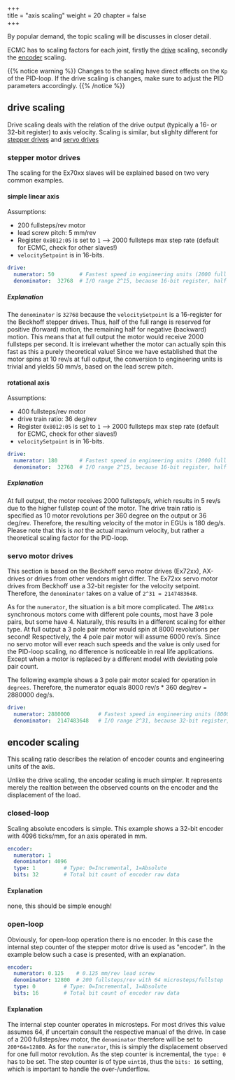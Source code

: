 +++  
title = "axis scaling"
weight = 20
chapter = false  
+++

By popular demand, the topic scaling will be discusses in closer detail.

ECMC has to scaling factors for each joint, firstly the [drive](#drive-scaling) scaling, secondly the [encoder](#encoder-scaling) scaling.

{{% notice warning %}}
Changes to the scaling have direct effects on the `Kp` of the PID-loop.
If the drive scaling is changes, make sure to adjust the PID parameters accordingly.
{{% /notice %}}

## drive scaling
Drive scaling deals with the relation of the drive output (typically a 16- or 32-bit register) to axis velocity.
Scaling is similar, but slighlty different for [stepper drives](#stepper-motor-drives) and [servo drives](#servo-motor-drives)

### stepper motor drives
The scaling for the Ex70xx slaves will be explained based on two very common examples.

#### simple linear axis
Assumptions:
* 200 fullsteps/rev motor
* lead screw pitch: 5 mm/rev
* Register `0x8012:05` is set to `1` --> 2000 fullsteps max step rate (default for ECMC, check for other slaves!)
* `velocitySetpoint` is in 16-bits.

```yaml
drive:
  numerator: 50        # Fastest speed in engineering units (2000 full steps / s --> 10 rev/s * 5 mm/rev --> 50 mm/s)
  denominator:  32768  # I/O range 2^15, because 16-bit register, half is forward, the other half is backward
```

##### Explanation
The `denominator` is `32768` because the `velocitySetpoint` is a 16-register for the Beckhoff stepper drives.
Thus, half of the full range is reserved for positive (forward) motion, the remaining half for negative (backward) motion.
This means that at full output the motor would receive 2000 fullsteps per second.
It is irrelevant whether the motor can actually spin this fast as this a purely theoretical value!
Since we have established that the motor spins at 10 rev/s at full output, the conversion to engineering units is trivial and yields 50 mm/s, based on the lead screw pitch.

#### rotational axis
Assumptions:
* 400 fullsteps/rev motor
* drive train ratio: 36 deg/rev
* Register `0x8012:05` is set to `1` --> 2000 fullsteps max step rate (default for ECMC, check for other slaves!)
* `velocitySetpoint` is in 16-bits.

```yaml
drive:
  numerator: 180       # Fastest speed in engineering units (2000 full steps / s --> 5 rev/s * 36 deg/rev --> 180 deg/s)
  denominator:  32768  # I/O range 2^15, because 16-bit register, half is forward, the other half is backward
```

##### Explanation
At full output, the motor receives 2000 fullsteps/s, which results in 5 rev/s
due to the higher fullstep count of the motor. The drive train ratio is specified
as 10 motor revolutions per 360 degree on the output or 36 deg/rev. Therefore,
the resulting velocity of the motor in EGUs is 180 deg/s. Please note that
this is _not_ the actual maximum velocity, but rather a theoretical scaling
factor for the PID-loop.

### servo motor drives
This section is based on the Beckhoff servo motor drives (Ex72xx), AX-drives or drives from other vendors might differ.
The Ex72xx servo motor drives from Beckhoff use a 32-bit register for the velocity setpoint.
Therefore, the `denominator` takes on a value of `2^31 = 2147483648`.

As for the `numerator`, the situation is a bit more complicated.
The `AM81xx` synchronous motors come with different pole counts, most have 3 pole pairs, but some have 4.
 Naturally, this results in a different scaling for either type.
At full output a 3 pole pair motor would spin at 8000 revolutions per second!
Respectively, the 4 pole pair motor will assume 6000 rev/s.
Since no servo motor will ever reach such speeds and the value is only used for the PID-loop scaling, no difference is noticeable in real life applications.
Except when a motor is replaced by a different model with deviating pole pair count.

The following example shows a 3 pole pair motor scaled for operation in `degrees`.
Therefore, the numerator equals 8000 rev/s * 360 deg/rev = 2880000 deg/s.
```yaml
drive:
  numerator: 2880000         # Fastest speed in engineering units (8000 rev/s * 360 deg/rev)
  denominator:  2147483648   # I/O range 2^31, because 32-bit register, half is forward, the other half is backward
```

## encoder scaling
This scaling ratio describes the relation of encoder counts and engineering units of the axis.

Unlike the drive scaling, the encoder scaling is much simpler.
It represents merely the realtion between the observed counts on the encoder and the displacement of the load.

### closed-loop

Scaling absolute encoders is simple.
This example shows a 32-bit encoder with 4096 ticks/mm, for an axis operated in mm.
```yaml
encoder:
  numerator: 1
  denominator: 4096
  type: 1         # Type: 0=Incremental, 1=Absolute
  bits: 32        # Total bit count of encoder raw data
```

#### Explanation
none, this should be simple enough!

### open-loop

Obviously, for open-loop operation there is no encoder.
In this case the internal step counter of the stepper motor drive is used as "encoder".
In the example below such a case is presented, with an explanation.

```yaml
encoder:
  numerator: 0.125    # 0.125 mm/rev lead screw
  denominator: 12800  # 200 fullsteps/rev with 64 microsteps/fullstep
  type: 0         # Type: 0=Incremental, 1=Absolute
  bits: 16        # Total bit count of encoder raw data
```

#### Explanation
The internal step counter operates in microsteps.
For most drives this value assumes 64, if uncertain consult the respective manual of the drive.
In case of a 200 fullsteps/rev motor, the `denominator` therefore will be set to `200*64=12800`.
As for the `numerator`, this is simply the displacement observed for one full motor revolution.
As the step counter is incremental, the `type: 0` has to be set.
The step counter is of type `uint16`, thus the `bits: 16` setting, which is important to handle the over-/underflow.
